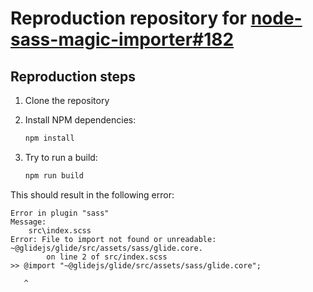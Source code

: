 # Reproduction repository for [node-sass-magic-importer#182](https://github.com/maoberlehner/node-sass-magic-importer/issues/182)

## Reproduction steps

1. Clone the repository
2. Install NPM dependencies:

   ```sh
   npm install
   ```

3. Try to run a build:

   ```sh
   npm run build
   ```

This should result in the following error:

```
Error in plugin "sass"
Message:
    src\index.scss
Error: File to import not found or unreadable: ~@glidejs/glide/src/assets/sass/glide.core.
        on line 2 of src/index.scss
>> @import "~@glidejs/glide/src/assets/sass/glide.core";

   ^
```
